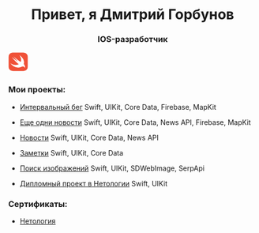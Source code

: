 <h1 align="center">Привет, я Дмитрий Горбунов</h1>
<h3 align="center">IOS-разработчик</h3> 
<img src="https://raw.githubusercontent.com/devicons/devicon/master/icons/swift/swift-original.svg" alt="swift" width="40" height="40"/> </a> </p>

<h3 align="left">Мои проекты:</h3>

- [Интервальный бег](https://github.com/DmitryGorbunow/IntervalRunning) Swift, UIKit, Core Data, Firebase, MapKit

- [Еще одни новости](https://github.com/DmitryGorbunow/News) Swift, UIKit, Core Data, News API, Firebase, MapKit

- [Новости](https://github.com/DmitryGorbunow/NewsApp) Swift, UIKit, Core Data, News API

- [Заметки](https://github.com/DmitryGorbunow/Notes) Swift, UIKit, Core Data

- [Поиск изображений](https://github.com/DmitryGorbunow/ImageSearch) Swift, UIKit, SDWebImage, SerpApi

- [Дипломный проект в Нетологии](https://github.com/DmitryGorbunow/VKclone) Swift, UIKit 

<h3 align="left">Сертификаты:</h3>

- [Нетология](https://drive.google.com/file/d/18SHAa7U6Pd7k9hSJC4xixQuzA_9lrbub/view?usp=sharing)






